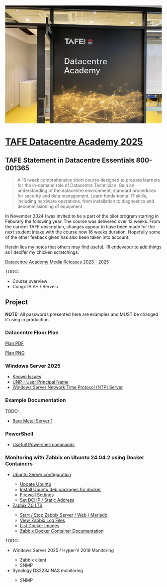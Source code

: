
![Datacentre Academy Building M FLoor 5 Meadowbank TAFE, NSW](./images/datacentre-academy-800x600.png)


# [TAFE Datacentre Academy 2025](https://www.tafensw.edu.au/partnerships/datacentre-academy)

## TAFE Statement in Datacentre Essentials 800-001365

>A 16-week comprehensive short course designed to prepare learners for the in-demand role of Datacentre Technician. Gain an understanding of the datacentre environment, standard procedures for security and data management. Learn fundamental IT skills, including hardware operations, from installation to diagnostics and decommissioning of equipment.


In November 2024 I was invited to be a part of the pilot program starting in Feburary the following year. The course was delivered over 13 weeks. From the current TAFE description, changes appear to have been made for the next student intake with the course now 16 weeks duration. Hopefully some of the other feeback given has also been taken into account. 

Herein lies my notes that others may find useful.  I'll endevaour to add things as I decifer my chicken scratchings.

[Datacentre Academy Media Releases 2023 - 2025](./media-releases/datacentre-academy-media-releases.md)

TODO: 
- Course overview
- CompTIA A+ / Server+

## Project

**NOTE:** All passwords presented here are examples and MUST be changed if using in production.

### Datacentre Floor Plan

[Plan PDF](./datacentre-floor-plan/DCE-Final-Project-Floor-Plan.pdf)

[Plan PNG](./datacentre-floor-plan/DCE-Final-Project-Floor-Plan.png)



### Windows Server 2025

- [Known Issues](windows-server/known-issues/known-issues-with-Microsoft-Windows-Server-2025.md)
- [UNP - User Principal Name](windows-server/UNP-User-Principal-Name.md)
- [Windows Server Network Time Protocol (NTP) Server](windows-server/set-network-time-protocol-server.md)


### Example Documentation

TODO:

- [Bare Metal Server 1](./documentation-examples/Final-Project-Bare-Metal-Server-1.md)

### PowerShell

- [Usefull Powershell commands](./windows-server/powershell/Powershell.md)

### Monitoring with Zabbix on Ubuntu 24.04.2 using Docker Containers

<ul>
	<li><a href="./monitoring/Ubuntu-Zabbix-server.md">Ubuntu Server configuration</a></li>
	<ul>
		<li><a href="./monitoring/Ubuntu-Zabbix-server.md#updateos">Update Ubuntu</a></li>
		<li><a href="./monitoring/Ubuntu-Zabbix-server.md#debdocker">Install Ubuntu deb packages for docker</a></li>
		<li><a href="./monitoring/Ubuntu-Zabbix-server.md#fwall">Firewall Settings</a></li>
		<li><a href="./monitoring/Ubuntu-Zabbix-server.md#dhcp">Set DCHP / Static Address</a></li>	
	</ul>
	<li><a href="./monitoring/Ubuntu-Zabbix-server.md#zbxlts">Zabbix 7.0 LTS</a></li>
	<ul>
		<li><a href="./monitoring/Ubuntu-Zabbix-server.md#sszwm">Start / Stop Zabbix Server / Web / Mariadb</a></li>
		<li><a href="./monitoring/Ubuntu-Zabbix-server.md#vzlf">View Zabbix Log Files</a></li>
		<li><a href="./monitoring/Ubuntu-Zabbix-server.md#ldi">List Docker Images</a></li>
		<li><a href="./monitoring/Ubuntu-Zabbix-server.md#zdcdoc">Zabbix Docker Container Documentation</a></li>
	</ul>
</ul>


TODO:

<ul>
	<li>Windows Server 2025 / Hyper-V 2019 Monitoring</li>
	<ul>
		<li>Zabbix client</li>
		<li>SNMP</li>
	</ul>
	<li>Synology DS223J NAS monitoring</li>
	<ul>
		<li>SNMP</li>
	</ul>
</ul>





